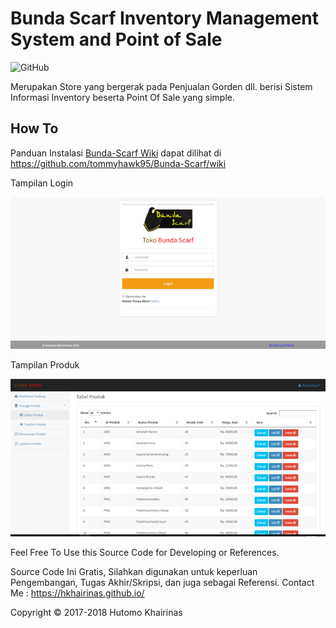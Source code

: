 # Bunda Scarf Inventory Management System and Point of Sale
<img alt="GitHub" src="https://img.shields.io/github/license/hkhairinas/Bunda-Scarf?color=green">

Merupakan Store yang bergerak pada Penjualan Gorden dll. berisi Sistem Informasi Inventory beserta Point Of Sale yang simple.

How To
----------------
Panduan Instalasi [Bunda-Scarf Wiki](https://github.com/tommyhawk95/Bunda-Scarf) dapat dilihat di https://github.com/tommyhawk95/Bunda-Scarf/wiki

Tampilan Login

<img src="images/bslogin.png">

Tampilan Produk

<img src="images/bsproduk.png">

Feel Free To Use this Source Code for Developing or References.

Source Code Ini Gratis, Silahkan digunakan untuk keperluan Pengembangan, Tugas Akhir/Skripsi, dan juga sebagai Referensi.
Contact Me  : https://hkhairinas.github.io/

Copyright © 2017-2018 Hutomo Khairinas
